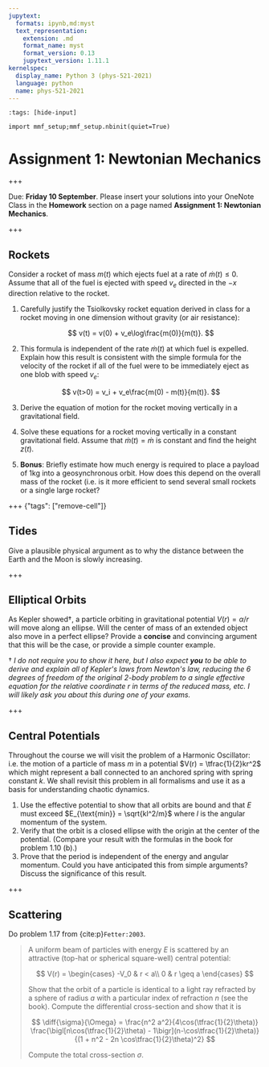 ```yaml
---
jupytext:
  formats: ipynb,md:myst
  text_representation:
    extension: .md
    format_name: myst
    format_version: 0.13
    jupytext_version: 1.11.1
kernelspec:
  display_name: Python 3 (phys-521-2021)
  language: python
  name: phys-521-2021
---
```


```{code-cell} ipython3
:tags: [hide-input]

import mmf_setup;mmf_setup.nbinit(quiet=True)
```

# Assignment 1: Newtonian Mechanics

+++

Due: **Friday 10 September**.  Please insert your solutions into your OneNote Class in
the **Homework** section on a page named **Assignment 1: Newtonian Mechanics**.

+++

## Rockets

Consider a rocket of mass $m(t)$ which ejects fuel at a rate of $\dot{m}(t) \leq 0$.  Assume that all of the fuel is ejected with speed $v_e$ directed in the $-x$ direction relative to the rocket.

1. Carefully justify the Tsiolkovsky rocket equation derived in class for a rocket moving in one dimension without gravity (or air resistance):

   $$
     v(t) = v(0) + v_e\log\frac{m(0)}{m(t)}.
   $$
   
2. This formula is independent of the rate $\dot{m}(t)$ at which fuel is expelled.  Explain how this result is consistent with the simple formula for the velocity of the rocket if all of the fuel were to be immediately eject as one blob with speed $v_e$:
   
   $$
     v(t>0) = v_i + v_e\frac{m(0) - m(t)}{m(t)}.
   $$
   
3. Derive the equation of motion for the rocket moving vertically in a gravitational field.
4. Solve these equations for a rocket moving vertically in a constant gravitational field.  Assume that $\dot{m}(t) = \dot{m}$ is constant and find the height $z(t)$.
5. **Bonus**: Briefly estimate how much energy is required to place a payload of $1$kg into a geosynchronous orbit.  How does this depend on the overall mass of the rocket (i.e. is it more efficient to send several small rockets or a single large rocket?

+++ {"tags": ["remove-cell"]}

## Tides

Give a plausible physical argument as to why the distance between the Earth and the Moon is slowly increasing.

+++

## Elliptical Orbits

As Kepler showed†, a particle orbiting in gravitational potential $V(r) = \alpha/r$ will
move along an ellipse.  Will the center of mass of an extended object also move in a
perfect ellipse?  Provide a **concise** and convincing argument that this will be the
case, or provide a simple counter example.

† *I do not require you to show it here, but I also expect **you** to be able to derive
and explain all of Kepler's laws from Newton's law, reducing the 6 degrees of freedom of
the original 2-body problem to a single effective equation for the relative coordinate
$r$ in terms of the reduced mass, etc.  I will likely ask you about this during one of
your exams.*

+++

## Central Potentials

Throughout the course we will visit the problem of a Harmonic Oscillator: i.e. the motion of a particle of mass $m$ in a potential $V(r) = \tfrac{1}{2}kr^2$ which might represent a ball connected to an anchored spring with spring constant $k$.  We shall revisit this problem in all formalisms and use it as a basis for understanding chaotic dynamics.

1. Use the effective potential to show that all orbits are bound and that $E$ must exceed $E_{\text{min}} = \sqrt{kl^2/m}$ where $l$ is the angular momentum of the system.
2. Verify that the orbit is a closed ellipse with the origin at the center of the potential.  (Compare your result with the formulas in the book for problem 1.10 (b).)
3. Prove that the period is independent of the energy and angular momentum.  Could you have anticipated this from simple arguments? Discuss the significance of this result.

+++

## Scattering

Do problem 1.17 from {cite:p}`Fetter:2003`.

> A uniform beam of particles with energy $E$ is scattered by an attractive (top-hat or
> spherical square-well) central potential:
>
> $$
    V(r) = \begin{cases}
      -V_0 & r < a\\
      0 & r \geq a
    \end{cases}
  $$
> 
> Show that the orbit of a particle is identical to a light ray refracted by a sphere of
> radius $a$ with a particular index of refraction $n$ (see the book). Compute the
> differential cross-section and show that it is
>
> $$
    \diff{\sigma}{\Omega} = \frac{n^2 a^2}{4\cos(\tfrac{1}{2}\theta)}
    \frac{\bigl[n\cos(\tfrac{1}{2}\theta) - 1\bigr](n-\cos\tfrac{1}{2}\theta)}
         {(1 + n^2 - 2n \cos\tfrac{1}{2}\theta)^2}
  $$
>
> Compute the total cross-section $\sigma$.

